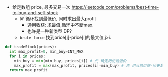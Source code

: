 
- 给定数组 price, 最多交易一次 https://leetcode.com/problems/best-time-to-buy-and-sell-stock
  - `DP` 循环找到最低价, 同时求出最大profit
    - 通用收获: 求最值,循环中不断max.
    - 也许是一种新类型 DP?
  - `brute force` 找到price[j]-price[i]的最大值,j>i.


```py
def tradeStock(prices):
  int max_profit=0, min_buy=INT_MAX
  for i in prices:
    min_buy = min(min_buy, prices[i]) # 先 确定历史最低价
    max_profit = max(max_profit, prices[i]-min_buy) # 再 用当前价格-历史最低价,作为利润
  return max_profit
```
